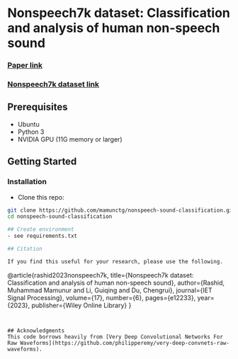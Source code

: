 # Nonspeech7k dataset: Classification and analysis of human non-speech sound

### [Paper link](https://doi.org/10.1049/sil2.12233) 

### [Nonspeech7k dataset link ](https://zenodo.org/record/6967442)

## Prerequisites
- Ubuntu
- Python 3
- NVIDIA GPU (11G memory or larger) 
## Getting Started
### Installation
- Clone this repo:
```bash
git clone https://github.com/mamunctg/nonspeech-sound-classification.git
cd nonspeech-sound-classification

## Create environment
- see requirements.txt

## Citation

If you find this useful for your research, please use the following.


```
@article{rashid2023nonspeech7k,
  title={Nonspeech7k dataset: Classification and analysis of human non-speech sound},
  author={Rashid, Muhammad Mamunur and Li, Guiqing and Du, Chengrui},
  journal={IET Signal Processing},
  volume={17},
  number={6},
  pages={e12233},
  year={2023},
  publisher={Wiley Online Library}
}
```


## Acknowledgments
This code borrows heavily from [Very Deep Convolutional Networks For Raw Waveforms](https://github.com/philipperemy/very-deep-convnets-raw-waveforms).



